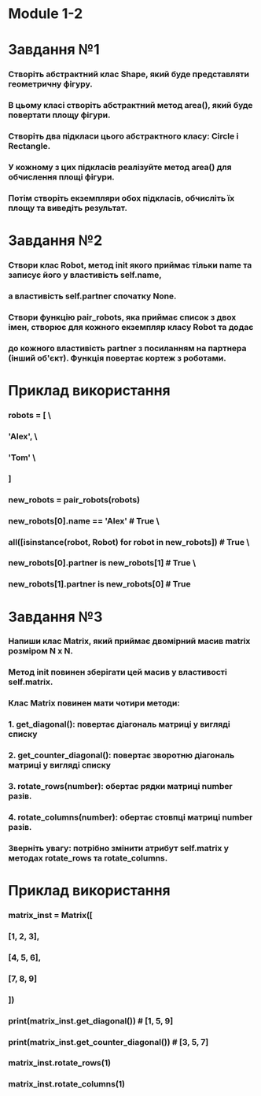 # Module 1-2

# Завдання №1

### Створіть абстрактний клас Shape, який буде представляти геометричну фігуру.
### В цьому класі створіть абстрактний метод area(), який буде повертати площу фігури. 
### Створіть два підкласи цього абстрактного класу: Circle і Rectangle. 
### У кожному з цих підкласів реалізуйте метод area() для обчислення площі фігури.
### Потім створіть екземпляри обох підкласів, обчисліть їх площу та виведіть результат.


# Завдання №2

### Створи клас Robot, метод __init__ якого приймає тільки name та записує його у властивість self.name, 
### a властивість self.partner спочатку None.
### Створи функцію pair_robots, яка приймає список з двох імен, створює для кожного екземпляр класу Robot та додає 
### до кожного властивість partner з посиланням на партнера (інший об'єкт). Функція повертає кортеж з роботами.

# Приклад використання

### robots = [ \
###  'Alex', \
###  'Tom' \
### ]

### new_robots = pair_robots(robots)

### new_robots[0].name == 'Alex' # True \
### all([isinstance(robot, Robot) for robot in new_robots]) # True \
### new_robots[0].partner is new_robots[1] # True \
### new_robots[1].partner is new_robots[0] # True


# Завдання №3

### Напиши клас Matrix, який приймає двомірний масив matrix розміром N x N. 
### Метод __init__ повинен зберігати цей масив у властивості self.matrix.

### Клас Matrix повинен мати чотири методи:

### 1. get_diagonal(): повертає діагональ матриці у вигляді списку
### 2. get_counter_diagonal(): повертає зворотню діагональ матриці у вигляді списку
### 3. rotate_rows(number): обертає рядки матриці number разів.
### 4. rotate_columns(number): обертає стовпці матриці number разів.
### Зверніть увагу: потрібно змінити атрибут self.matrix у методах rotate_rows та rotate_columns.

# Приклад використання
###    matrix_inst = Matrix([
###        [1, 2, 3],
###        [4, 5, 6],
###        [7, 8, 9]
###    ])

### print(matrix_inst.get_diagonal())  # [1, 5, 9]
### print(matrix_inst.get_counter_diagonal())  # [3, 5, 7]

### matrix_inst.rotate_rows(1)
### matrix_inst.rotate_columns(1)